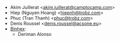 - Akim Juillerat \<<akim.juillerat@camptocamp.com>\>
- Hiep (Nguyen Hoang) \<<hiepnh@trobz.com>\>
- Phuc (Tran Thanh) \<<phuc@trobz.com>\>
- Denis Roussel \<<denis.roussel@acsone.eu>\>
- [Binhex](https://binhex.cloud/):
    -   Deriman Alonso